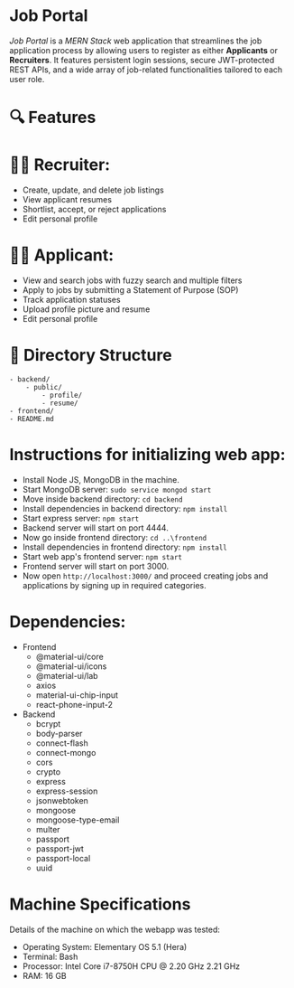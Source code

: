 # Job Portal

*Job Portal* is a *MERN Stack* web application that streamlines the job application process by allowing users to register as either **Applicants** or **Recruiters**. It features persistent login sessions, secure JWT-protected REST APIs, and a wide array of job-related functionalities tailored to each user role.

# 🔍 Features

# 👨‍💼 Recruiter:
- Create, update, and delete job listings
- View applicant resumes
- Shortlist, accept, or reject applications
- Edit personal profile

# 👨‍🎓 Applicant:
- View and search jobs with fuzzy search and multiple filters
- Apply to jobs by submitting a Statement of Purpose (SOP)
- Track application statuses
- Upload profile picture and resume
- Edit personal profile


# 📁 Directory Structure
```
- backend/
    - public/
        - profile/
        - resume/
- frontend/
- README.md
```

# Instructions for initializing web app:

- Install Node JS, MongoDB in the machine.
- Start MongoDB server: `sudo service mongod start`
- Move inside backend directory: `cd backend`
- Install dependencies in backend directory: `npm install`
- Start express server: `npm start`
- Backend server will start on port 4444.
- Now go inside frontend directory: `cd ..\frontend`
- Install dependencies in frontend directory: `npm install`
- Start web app's frontend server: `npm start`
- Frontend server will start on port 3000.
- Now open `http://localhost:3000/` and proceed creating jobs and applications by signing up in required categories.


# Dependencies:

- Frontend
  - @material-ui/core
  - @material-ui/icons
  - @material-ui/lab
  - axios
  - material-ui-chip-input
  - react-phone-input-2
- Backend
  - bcrypt
  - body-parser
  - connect-flash
  - connect-mongo
  - cors
  - crypto
  - express
  - express-session
  - jsonwebtoken
  - mongoose
  - mongoose-type-email
  - multer
  - passport
  - passport-jwt
  - passport-local
  - uuid

# Machine Specifications

Details of the machine on which the webapp was tested:

- Operating System: Elementary OS 5.1 (Hera)
- Terminal: Bash
- Processor: Intel Core i7-8750H CPU @ 2.20 GHz 2.21 GHz
- RAM: 16 GB

